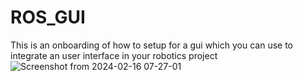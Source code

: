 # ROS_GUI
This is an onboarding of how to setup for a gui which you can use to integrate an user interface in your robotics project
![Screenshot from 2024-02-16 07-27-01](https://github.com/muhd360/ROS_GUI/assets/125988314/d46601da-7388-4867-b5fb-e60ffbd8b95c)
